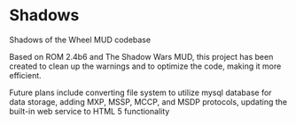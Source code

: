 Shadows
=======

Shadows of the Wheel MUD codebase

Based on ROM 2.4b6 and The Shadow Wars MUD, this project has been created to clean up
the warnings and to optimize the code, making it more efficient.

Future plans include converting file system to utilize mysql database for data
storage, adding MXP, MSSP, MCCP, and MSDP protocols, updating the built-in web
service to HTML 5 functionality
